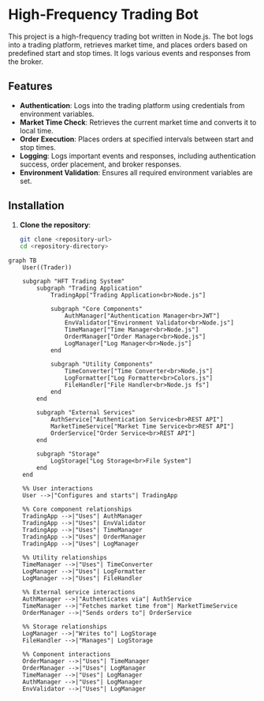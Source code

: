 
# High-Frequency Trading Bot

This project is a high-frequency trading bot written in Node.js. The bot logs into a trading platform, retrieves market time, and places orders based on predefined start and stop times. It logs various events and responses from the broker.

## Features

- **Authentication**: Logs into the trading platform using credentials from environment variables.
- **Market Time Check**: Retrieves the current market time and converts it to local time.
- **Order Execution**: Places orders at specified intervals between start and stop times.
- **Logging**: Logs important events and responses, including authentication success, order placement, and broker responses.
- **Environment Validation**: Ensures all required environment variables are set.

## Installation

1. **Clone the repository**:
   ```sh
   git clone <repository-url>
   cd <repository-directory>


```mermaid
graph TB
    User((Trader))

    subgraph "HFT Trading System"
        subgraph "Trading Application"
            TradingApp["Trading Application<br>Node.js"]
            
            subgraph "Core Components"
                AuthManager["Authentication Manager<br>JWT"]
                EnvValidator["Environment Validator<br>Node.js"]
                TimeManager["Time Manager<br>Node.js"]
                OrderManager["Order Manager<br>Node.js"]
                LogManager["Log Manager<br>Node.js"]
            end
            
            subgraph "Utility Components"
                TimeConverter["Time Converter<br>Node.js"]
                LogFormatter["Log Formatter<br>Colors.js"]
                FileHandler["File Handler<br>Node.js fs"]
            end
        end
        
        subgraph "External Services"
            AuthService["Authentication Service<br>REST API"]
            MarketTimeService["Market Time Service<br>REST API"]
            OrderService["Order Service<br>REST API"]
        end
        
        subgraph "Storage"
            LogStorage["Log Storage<br>File System"]
        end
    end

    %% User interactions
    User -->|"Configures and starts"| TradingApp

    %% Core component relationships
    TradingApp -->|"Uses"| AuthManager
    TradingApp -->|"Uses"| EnvValidator
    TradingApp -->|"Uses"| TimeManager
    TradingApp -->|"Uses"| OrderManager
    TradingApp -->|"Uses"| LogManager

    %% Utility relationships
    TimeManager -->|"Uses"| TimeConverter
    LogManager -->|"Uses"| LogFormatter
    LogManager -->|"Uses"| FileHandler

    %% External service interactions
    AuthManager -->|"Authenticates via"| AuthService
    TimeManager -->|"Fetches market time from"| MarketTimeService
    OrderManager -->|"Sends orders to"| OrderService

    %% Storage relationships
    LogManager -->|"Writes to"| LogStorage
    FileHandler -->|"Manages"| LogStorage

    %% Component interactions
    OrderManager -->|"Uses"| TimeManager
    OrderManager -->|"Uses"| LogManager
    TimeManager -->|"Uses"| LogManager
    AuthManager -->|"Uses"| LogManager
    EnvValidator -->|"Uses"| LogManager
```
